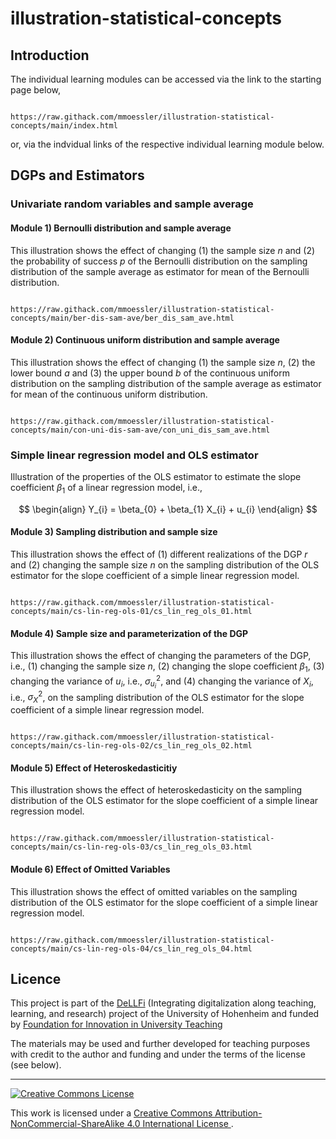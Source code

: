 # illustration-statistical-concepts

## Introduction

The individual learning modules can be accessed via the link to the starting page below,

```

https://raw.githack.com/mmoessler/illustration-statistical-concepts/main/index.html

```

or, via the indvidual links of the respective individual learning module below.

## DGPs and Estimators

### Univariate random variables and sample average

#### Module 1) Bernoulli distribution and sample average

This illustration shows the effect of changing (1) the sample size $n$ and (2) the probability of success $p$ of the Bernoulli distribution on the sampling distribution of the sample average as estimator for mean of the Bernoulli distribution.

```

https://raw.githack.com/mmoessler/illustration-statistical-concepts/main/ber-dis-sam-ave/ber_dis_sam_ave.html

```

#### Module 2) Continuous uniform distribution and sample average

This illustration shows the effect of changing (1) the sample size $n$, (2) the lower bound $a$ and (3) the upper bound $b$ of the continuous uniform distribution on the sampling distribution of the sample average as estimator for mean of the continuous uniform distribution.

```

https://raw.githack.com/mmoessler/illustration-statistical-concepts/main/con-uni-dis-sam-ave/con_uni_dis_sam_ave.html

```

### Simple linear regression model and OLS estimator

Illustration of the properties of the OLS estimator to estimate the slope coefficient $\beta_{1}$ of a linear regression model, i.e.,

$$
\begin{align}
Y_{i} = \beta_{0} + \beta_{1} X_{i} + u_{i}
\end{align}
$$

#### Module 3) Sampling distribution and sample size

This illustration shows the effect of (1) different realizations of the DGP $r$ and (2) changing the sample size $n$ on the sampling distribution of the OLS estimator for the slope coefficient of a simple linear regression model.

```

https://raw.githack.com/mmoessler/illustration-statistical-concepts/main/cs-lin-reg-ols-01/cs_lin_reg_ols_01.html

```

#### Module 4) Sample size and parameterization of the DGP

This illustration shows the effect of changing the parameters of the DGP, i.e., (1) changing the sample size $n$, (2) changing the slope coefficient $\beta_{1}$, (3) changing the variance of $u_{i}$, i.e., $\sigma_{u_{i}}^{2}$, and (4) changing the variance of $X_{i}$, i.e., $\sigma_{X}^{2}$, on the sampling distribution of the OLS estimator for the slope coefficient of a simple linear regression model.

```

https://raw.githack.com/mmoessler/illustration-statistical-concepts/main/cs-lin-reg-ols-02/cs_lin_reg_ols_02.html

```

#### Module 5) Effect of Heteroskedasticitiy

This illustration shows the effect of heteroskedasticity on the sampling distribution of the OLS estimator for the slope coefficient of a simple linear regression model.

```

https://raw.githack.com/mmoessler/illustration-statistical-concepts/main/cs-lin-reg-ols-03/cs_lin_reg_ols_03.html

```

#### Module 6) Effect of Omitted Variables

This illustration shows the effect of omitted variables on the sampling distribution of the OLS estimator for the slope coefficient of a simple linear regression model.

```

https://raw.githack.com/mmoessler/illustration-statistical-concepts/main/cs-lin-reg-ols-04/cs_lin_reg_ols_04.html

```

## Licence

This project is part of the [DeLLFi](https://www.uni-hohenheim.de/en/project-dellfi) (Integrating digitalization along teaching, learning, and research) project of the University of Hohenheim and funded by [Foundation for Innovation in University Teaching](https://stiftung-hochschullehre.de/)

The materials may be used and further developed for teaching purposes with credit to the author and funding and under the terms of the license (see below).

<hr>

<a rel="license" href="http://creativecommons.org/licenses/by-nc-sa/4.0/">
<img alt="Creative Commons License" style="border-width:0" src="https://i.creativecommons.org/l/by-nc-sa/4.0/88x31.png" />
</a>

<br />

This work is licensed under a
<a rel="license" href="http://creativecommons.org/licenses/by-nc-sa/4.0/">Creative Commons Attribution-NonCommercial-ShareAlike 4.0 International License
</a>.